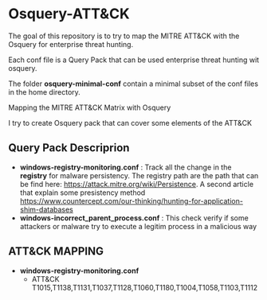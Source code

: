# Osquery-ATT&CK

The goal of this repository is to try to map the MITRE ATT&CK with the Osquery for enterprise threat hunting.

Each conf file is a Query Pack that can be used enterprise threat hunting wit osquery. 

The folder **osquery-minimal-conf** contain a minimal subset of the conf files in the home directory.

Mapping the MITRE ATT&CK Matrix with Osquery


I try to create Osquery pack that can cover some elements of the ATT&CK
## Query Pack Descriprion

- **windows-registry-monitoring.conf** : Track all the change in the **registry** for malware persistency. The registry path are the path that can be find here:
    https://attack.mitre.org/wiki/Persistence. A second article that explain some presistency method https://www.countercept.com/our-thinking/hunting-for-application-shim-databases
- **windows-incorrect_parent_process.conf** : This check verify if some attackers or malware try to execute a legitim process in a malicious way

##  ATT&CK MAPPING
- **windows-registry-monitoring.conf**
    - ATT&CK T1015,T1138,T1131,T1037,T1128,T1060,T1180,T1004,T1058,T1103,T1112
